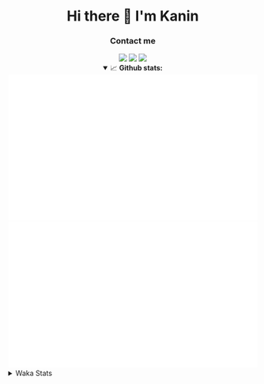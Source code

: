 <div align="center">
 <h1>Hi there 👋 I'm Kanin</h1>
 <h3>Contact me</h3>
 <a href="mailto:im@kanin.dev"><img src="https://img.shields.io/badge/gmail-%23D14836.svg?&style=for-the-badge&logo=gmail&logoColor=white"/></a>
 <a href="https://twitter.com/KaninTwt"><img src="https://img.shields.io/badge/twitter-%231DA1F2.svg?&style=for-the-badge&logo=twitter&logoColor=white"/></a>
 <a href="https://www.linkedin.com/in/KaninDev"><img src="https://img.shields.io/badge/linkedin-%230077B5.svg?&style=for-the-badge&logo=linkedin&logoColor=white"/></a>
<details open>
  <summary>📈 <b>Github stats:</b></summary>
  <img src="https://github.com/Kanin/Kanin/blob/master/scripts/GitHubStats/generated/overview.svg"/>
  <img src="https://github.com/Kanin/Kanin/blob/master/scripts/GitHubStats/generated/languages.svg"/>
</details>
</div>

<details>
 <summary>Waka Stats</summary>

<!--START_SECTION:waka-->
![Code Time](http://img.shields.io/badge/Code%20Time-2%2C537%20hrs%2057%20mins-blue)

![Profile Views](http://img.shields.io/badge/Profile%20Views-0-blue)

![Lines of code](https://img.shields.io/badge/From%20Hello%20World%20I%27ve%20Written-673.6%20thousand%20lines%20of%20code-blue)

**🐱 My GitHub Data** 

> 📦 179.6 kB Used in GitHub's Storage 
 > 
> 🏆 13 Contributions in the Year 2025
 > 
> 🚫 Not Opted to Hire
 > 
> 📜 26 Public Repositories 
 > 
> 🔑 17 Private Repositories 
 > 
**I'm an Early 🐤** 

```text
🌞 Morning                2909 commits        ███████░░░░░░░░░░░░░░░░░░   27.50 % 
🌆 Daytime                3140 commits        ███████░░░░░░░░░░░░░░░░░░   29.68 % 
🌃 Evening                3050 commits        ███████░░░░░░░░░░░░░░░░░░   28.83 % 
🌙 Night                  1479 commits        ███░░░░░░░░░░░░░░░░░░░░░░   13.98 % 
```
📅 **I'm Most Productive on Monday** 

```text
Monday                   2045 commits        █████░░░░░░░░░░░░░░░░░░░░   19.33 % 
Tuesday                  1507 commits        ████░░░░░░░░░░░░░░░░░░░░░   14.25 % 
Wednesday                1054 commits        ██░░░░░░░░░░░░░░░░░░░░░░░   09.96 % 
Thursday                 1641 commits        ████░░░░░░░░░░░░░░░░░░░░░   15.51 % 
Friday                   1783 commits        ████░░░░░░░░░░░░░░░░░░░░░   16.86 % 
Saturday                 1020 commits        ██░░░░░░░░░░░░░░░░░░░░░░░   09.64 % 
Sunday                   1528 commits        ████░░░░░░░░░░░░░░░░░░░░░   14.45 % 
```


📊 **This Week I Spent My Time On** 

```text
🕑︎ Time Zone: America/New_York

💬 Programming Languages: 
Python                   16 hrs 40 mins      █████████████████████████   98.15 % 
HTML                     7 mins              ░░░░░░░░░░░░░░░░░░░░░░░░░   00.70 % 
JavaScript               6 mins              ░░░░░░░░░░░░░░░░░░░░░░░░░   00.61 % 
GitIgnore file           2 mins              ░░░░░░░░░░░░░░░░░░░░░░░░░   00.27 % 
virtualenv               1 min               ░░░░░░░░░░░░░░░░░░░░░░░░░   00.13 % 

🔥 Editors: 
PyCharm                  16 hrs 59 mins      █████████████████████████   100.00 % 

🐱‍💻 Projects: 
NailaDjango              16 hrs 16 mins      ████████████████████████░   95.84 % 
APIServer                20 mins             █░░░░░░░░░░░░░░░░░░░░░░░░   02.01 % 
ModMail                  10 mins             ░░░░░░░░░░░░░░░░░░░░░░░░░   01.07 % 
Naila.py                 5 mins              ░░░░░░░░░░░░░░░░░░░░░░░░░   00.57 % 
DjangoReact              5 mins              ░░░░░░░░░░░░░░░░░░░░░░░░░   00.52 % 

💻 Operating System: 
Windows                  16 hrs 59 mins      █████████████████████████   100.00 % 
```

**I Mostly Code in Python** 

```text
Python                   32 repos            █████████████████░░░░░░░░   66.67 % 
Java                     6 repos             ███░░░░░░░░░░░░░░░░░░░░░░   12.50 % 
HTML                     3 repos             ██░░░░░░░░░░░░░░░░░░░░░░░   06.25 % 
TypeScript               2 repos             █░░░░░░░░░░░░░░░░░░░░░░░░   04.17 % 
Kotlin                   1 repo              █░░░░░░░░░░░░░░░░░░░░░░░░   02.08 % 
```



**Timeline**

![Lines of Code chart](https://raw.githubusercontent.com/Kanin/Kanin/master/assets/bar_graph.png)


 Last Updated on 08/01/2025 11:05:03 UTC
<!--END_SECTION:waka-->
</details>
